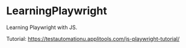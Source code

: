 # LearningPlaywright
Learning Playwright with JS.

Tutorial: https://testautomationu.applitools.com/js-playwright-tutorial/
